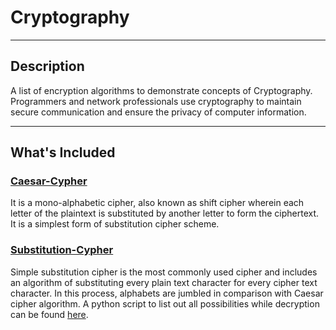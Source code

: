 # Cryptography

---

## Description

A list of encryption algorithms to demonstrate concepts of Cryptography. Programmers and network professionals use cryptography to maintain secure communication and ensure the privacy of computer information.

---

## What's Included

### [Caesar-Cypher](/Caesar_Cypher.c)

  It is a mono-alphabetic cipher, also known as shift cipher wherein each letter of the plaintext is substituted by another letter to form the ciphertext. It is a     simplest form of substitution cipher scheme.

### [Substitution-Cypher](/Substitution_Cypher.c)
  Simple substitution cipher is the most commonly used cipher and includes an algorithm of substituting every plain text character for every cipher text character. In this process, alphabets are jumbled in comparison with Caesar cipher algorithm. A python script to list out all possibilities while decryption can be found [here](/Sub_Decypher.py).
